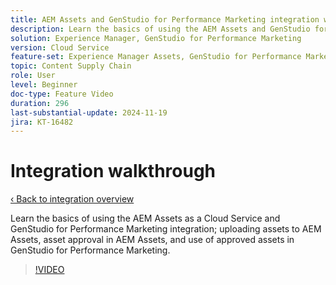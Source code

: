 ```yaml
---
title: AEM Assets and GenStudio for Performance Marketing integration walkthrough
description: Learn the basics of using the AEM Assets and GenStudio for Performance Marketing integration; uploading assets to AEM Assets, asset approval in AEM Assets, and use of approved assets in GenStudio for Performance Marketing.
solution: Experience Manager, GenStudio for Performance Marketing
version: Cloud Service
feature-set: Experience Manager Assets, GenStudio for Performance Marketing
topic: Content Supply Chain
role: User
level: Beginner
doc-type: Feature Video
duration: 296
last-substantial-update: 2024-11-19
jira: KT-16482
---
```


# Integration walkthrough

[‹ Back to integration overview](./overview.md)

Learn the basics of using the AEM Assets as a Cloud Service and GenStudio for Performance Marketing integration; uploading assets to AEM Assets, asset approval in AEM Assets, and use of approved assets in GenStudio for Performance Marketing.

>[!VIDEO](https://video.tv.adobe.com/v/3439264/?learn=on)

